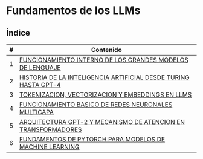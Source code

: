 # Fundamentos de los LLMs

## Índice

| # | Contenido |
|---|-----------|
| 1 | [FUNCIONAMIENTO INTERNO DE LOS GRANDES MODELOS DE LENGUAJE](01_Funcionamiento_interno.md) |
| 2 | [HISTORIA DE LA INTELIGENCIA ARTIFICIAL DESDE TURING HASTA GPT-4](02_Historia_de_la_inteligencia_artificial.md) |
| 3 | [TOKENIZACION, VECTORIZACION Y EMBEDDINGS EN LLMS](03_Tokenizacion_vectorizacion_y_embeddings.md) |
| 4 | [FUNCIONAMIENTO BASICO DE REDES NEURONALES MULTICAPA](04_Funcionamiento_basico_de_redes_neuronales_multicapa.md) |
| 5 | [ARQUITECTURA GPT-2 Y MECANISMO DE ATENCION EN TRANSFORMADORES](05_Arquitectura_GPT-2_y_mecanismo_de_atención_en_transformadores.md) |
| 6 | [FUNDAMENTOS DE PYTORCH PARA MODELOS DE MACHINE LEARNING](06_Fundamentos%20de%20PyTorch.md) |